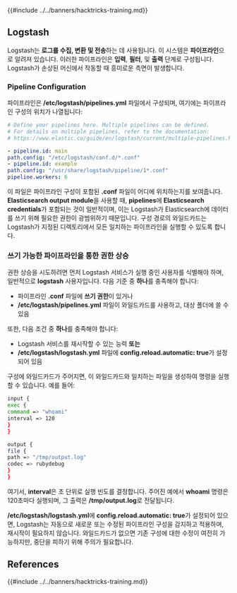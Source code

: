 {{#include ../../banners/hacktricks-training.md}}

## Logstash

Logstash는 **로그를 수집, 변환 및 전송**하는 데 사용됩니다. 이 시스템은 **파이프라인**으로 알려져 있습니다. 이러한 파이프라인은 **입력**, **필터**, 및 **출력** 단계로 구성됩니다. Logstash가 손상된 머신에서 작동할 때 흥미로운 측면이 발생합니다.

### Pipeline Configuration

파이프라인은 **/etc/logstash/pipelines.yml** 파일에서 구성되며, 여기에는 파이프라인 구성의 위치가 나열됩니다:
```yaml
# Define your pipelines here. Multiple pipelines can be defined.
# For details on multiple pipelines, refer to the documentation:
# https://www.elastic.co/guide/en/logstash/current/multiple-pipelines.html

- pipeline.id: main
path.config: "/etc/logstash/conf.d/*.conf"
- pipeline.id: example
path.config: "/usr/share/logstash/pipeline/1*.conf"
pipeline.workers: 6
```
이 파일은 파이프라인 구성이 포함된 **.conf** 파일이 어디에 위치하는지를 보여줍니다. **Elasticsearch output module**을 사용할 때, **pipelines**에 **Elasticsearch credentials**가 포함되는 것이 일반적이며, 이는 Logstash가 Elasticsearch에 데이터를 쓰기 위해 필요한 권한이 광범위하기 때문입니다. 구성 경로의 와일드카드는 Logstash가 지정된 디렉토리에서 모든 일치하는 파이프라인을 실행할 수 있도록 합니다.

### 쓰기 가능한 파이프라인을 통한 권한 상승

권한 상승을 시도하려면 먼저 Logstash 서비스가 실행 중인 사용자를 식별해야 하며, 일반적으로 **logstash** 사용자입니다. 다음 기준 중 **하나**를 충족해야 합니다:

- 파이프라인 **.conf** 파일에 **쓰기 권한**이 있거나
- **/etc/logstash/pipelines.yml** 파일이 와일드카드를 사용하고, 대상 폴더에 쓸 수 있음

또한, 다음 조건 중 **하나**를 충족해야 합니다:

- Logstash 서비스를 재시작할 수 있는 능력 **또는**
- **/etc/logstash/logstash.yml** 파일에 **config.reload.automatic: true**가 설정되어 있음

구성에 와일드카드가 주어지면, 이 와일드카드와 일치하는 파일을 생성하여 명령을 실행할 수 있습니다. 예를 들어:
```bash
input {
exec {
command => "whoami"
interval => 120
}
}

output {
file {
path => "/tmp/output.log"
codec => rubydebug
}
}
```
여기서, **interval**은 초 단위로 실행 빈도를 결정합니다. 주어진 예에서 **whoami** 명령은 120초마다 실행되며, 그 출력은 **/tmp/output.log**로 전달됩니다.

**/etc/logstash/logstash.yml**에 **config.reload.automatic: true**가 설정되어 있으면, Logstash는 자동으로 새로운 또는 수정된 파이프라인 구성을 감지하고 적용하며, 재시작이 필요하지 않습니다. 와일드카드가 없으면 기존 구성에 대한 수정이 여전히 가능하지만, 중단을 피하기 위해 주의가 필요합니다.

## References

{{#include ../../banners/hacktricks-training.md}}

